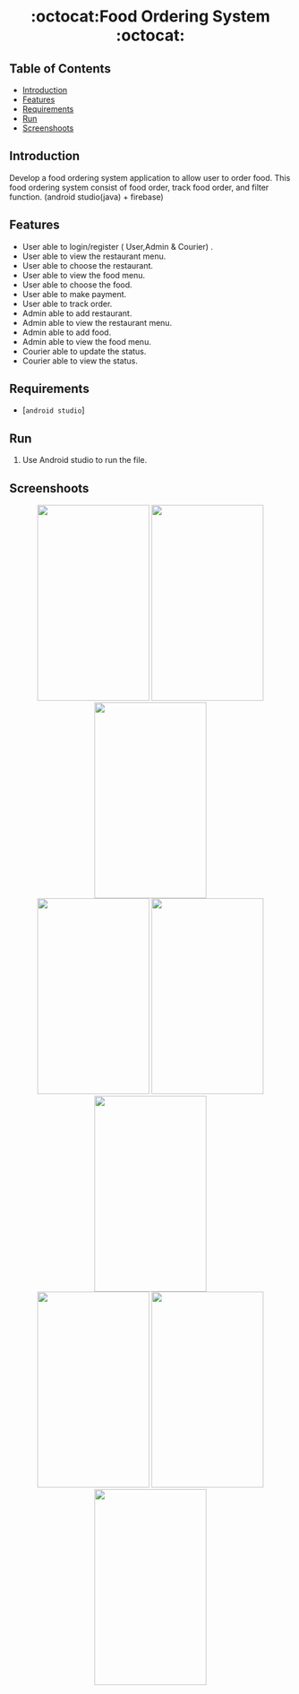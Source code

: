 <h1 align="center">:octocat:Food Ordering System :octocat:</h1>

## Table of Contents

- [Introduction](#introduction)
- [Features](#features)
- [Requirements](#requirements)
- [Run](#run)
- [Screenshoots](#screenshoots)

## Introduction
Develop a food ordering system application to allow user to order food.
This food ordering system consist of food order, track food order, and filter function.
(android studio(java) + firebase)

## Features
* User able to login/register ( User,Admin & Courier) .
* User able to view the restaurant menu.
* User able to choose the restaurant.
* User able to view the food menu.
* User able to choose the food.
* User able to make payment.
* User able to track order.
* Admin able to add restaurant.
* Admin able to view the restaurant menu.
* Admin able to add food.
* Admin able to view the food menu.
* Courier able to update the status.
* Courier able to view the status.



## Requirements
* [`android studio`]


## Run

1. Use Android studio to run the file.

## Screenshoots
<div align="center">
 <img src="https://user-images.githubusercontent.com/61400480/176588005-8fec0143-cffc-4bce-b9df-21f9d5acb502.PNG" width="200" height="350">
 <img src="https://user-images.githubusercontent.com/61400480/176588062-8e24ff18-4717-4ceb-a801-5b65fc1b4475.PNG" width="200" height="350" >
 <img src="https://user-images.githubusercontent.com/61400480/176588106-81d77af8-d354-43ee-a045-d3a99c96e289.PNG" width="200" height="350" >
 <br/>
 <img src="https://user-images.githubusercontent.com/61400480/176588146-3b8ae441-5a74-4d74-826a-e63c889d477f.PNG" width="200" height="350" >
 <img src="https://user-images.githubusercontent.com/61400480/176588190-f2977bbe-cccb-4434-9a7e-062f99614768.PNG" width="200" height="350" >
 <img src="https://user-images.githubusercontent.com/61400480/176588240-0746cd1f-feee-438c-b656-2cf48ab6c543.PNG" width="200" height="350" >
 <br/> 
 <img src="https://user-images.githubusercontent.com/61400480/176588272-3c739624-dd62-4c30-9e30-e994e3cd06cf.PNG" width="200" height="350" >
 <img src="https://user-images.githubusercontent.com/61400480/176588321-c8f7aad6-fb01-43e1-a52a-b177ccfa1dea.PNG" width="200" height="350" >
 <img src="https://user-images.githubusercontent.com/61400480/176588393-ee5edc80-f3dc-44d7-835e-62d5e7492c4b.PNG" width="200" height="350" >
</div>
